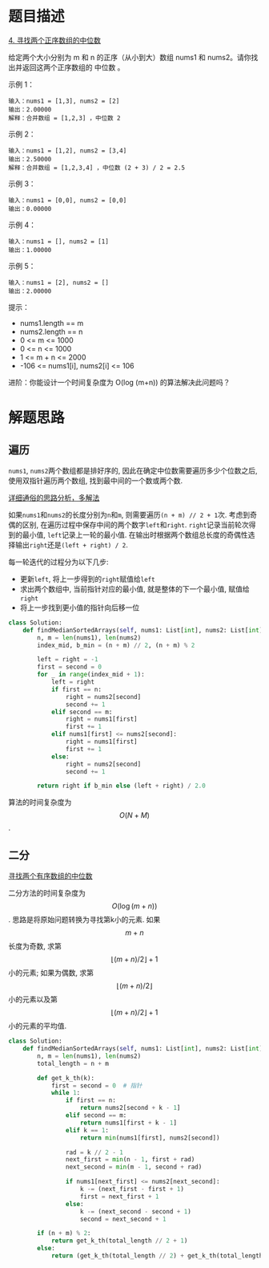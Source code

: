 # 题目描述

[4. 寻找两个正序数组的中位数](https://leetcode-cn.com/problems/median-of-two-sorted-arrays/)

给定两个大小分别为 m 和 n 的正序（从小到大）数组 nums1 和 nums2。请你找出并返回这两个正序数组的 中位数 。

示例 1：
```
输入：nums1 = [1,3], nums2 = [2]
输出：2.00000
解释：合并数组 = [1,2,3] ，中位数 2
```

示例 2：
```
输入：nums1 = [1,2], nums2 = [3,4]
输出：2.50000
解释：合并数组 = [1,2,3,4] ，中位数 (2 + 3) / 2 = 2.5
```

示例 3：
```
输入：nums1 = [0,0], nums2 = [0,0]
输出：0.00000
```

示例 4：
```
输入：nums1 = [], nums2 = [1]
输出：1.00000
```

示例 5：
```
输入：nums1 = [2], nums2 = []
输出：2.00000
```

提示：

- nums1.length == m
- nums2.length == n
- 0 <= m <= 1000
- 0 <= n <= 1000
- 1 <= m + n <= 2000
- -106 <= nums1[i], nums2[i] <= 106

进阶：你能设计一个时间复杂度为 O(log (m+n)) 的算法解决此问题吗？

# 解题思路

## 遍历

`nums1`, `nums2`两个数组都是排好序的, 因此在确定中位数需要遍历多少个位数之后, 使用双指针遍历两个数组, 找到最中间的一个数或两个数.

[详细通俗的思路分析，多解法](https://leetcode-cn.com/problems/median-of-two-sorted-arrays/solution/xiang-xi-tong-su-de-si-lu-fen-xi-duo-jie-fa-by-w-2/)

如果`nums1`和`nums2`的长度分别为`n`和`m`, 则需要遍历`(n + m) // 2 + 1`次. 考虑到奇偶的区别, 在遍历过程中保存中间的两个数字`left`和`right`. `right`记录当前轮次得到的最小值, `left`记录上一轮的最小值. 在输出时根据两个数组总长度的奇偶性选择输出`right`还是`(left + right) / 2`.

每一轮迭代的过程分为以下几步:

- 更新`left`, 将上一步得到的`right`赋值给`left`
- 求出两个数组中, 当前指针对应的最小值, 就是整体的下一个最小值, 赋值给`right`
- 将上一步找到更小值的指针向后移一位

```python
class Solution:
    def findMedianSortedArrays(self, nums1: List[int], nums2: List[int]) -> float:
        n, m = len(nums1), len(nums2)
        index_mid, b_min = (n + m) // 2, (n + m) % 2

        left = right = -1
        first = second = 0
        for _ in range(index_mid + 1):
            left = right
            if first == n:
                right = nums2[second]
                second += 1
            elif second == m:
                right = nums1[first]
                first += 1
            elif nums1[first] <= nums2[second]:
                right = nums1[first]
                first += 1
            else:
                right = nums2[second]
                second += 1

        return right if b_min else (left + right) / 2.0
```

算法的时间复杂度为$$O(N + M)$$.

## 二分

[寻找两个有序数组的中位数](https://leetcode-cn.com/problems/median-of-two-sorted-arrays/solution/xun-zhao-liang-ge-you-xu-shu-zu-de-zhong-wei-s-114/)

二分方法的时间复杂度为$$O(\log(m+n))$$. 思路是将原始问题转换为寻找第k小的元素. 如果$$m+n$$长度为奇数, 求第$$\lfloor (m+n) / 2 \rfloor + 1$$小的元素; 如果为偶数, 求第$$\lfloor (m+n) / 2 \rfloor$$小的元素以及第$$\lfloor (m+n) / 2 \rfloor + 1$$小的元素的平均值.

```python
class Solution:
    def findMedianSortedArrays(self, nums1: List[int], nums2: List[int]) -> float:
        n, m = len(nums1), len(nums2)
        total_length = n + m

        def get_k_th(k):
            first = second = 0  # 指针
            while 1:
                if first == n:
                    return nums2[second + k - 1]
                elif second == m:
                    return nums1[first + k - 1]
                elif k == 1:
                    return min(nums1[first], nums2[second])

                rad = k // 2 - 1
                next_first = min(n - 1, first + rad)
                next_second = min(m - 1, second + rad)

                if nums1[next_first] <= nums2[next_second]:
                    k -= (next_first - first + 1)
                    first = next_first + 1
                else:
                    k -= (next_second - second + 1)
                    second = next_second + 1

        if (n + m) % 2:
            return get_k_th(total_length // 2 + 1)
        else:
            return (get_k_th(total_length // 2) + get_k_th(total_length // 2 + 1)) / 2.0
```
